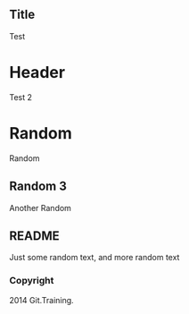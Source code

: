 ## Title

Test

# Header

Test 2

# Random

Random

## Random 3

Another Random

## README

Just some random text, and more random text

### Copyright

2014 Git.Training.